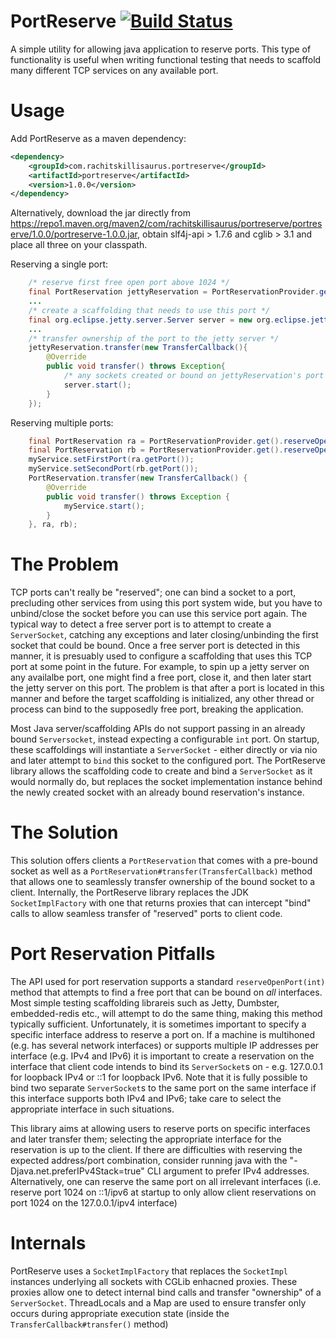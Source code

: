 PortReserve [![Build Status](https://drone.io/github.com/ProfessorEugene/PortReserve/status.png)](https://drone.io/github.com/ProfessorEugene/PortReserve/latest) 
===========
A simple utility for allowing java application to reserve ports.  This type of functionality is useful when writing functional testing that needs to scaffold many different TCP services on any available port.  

Usage
=====
Add PortReserve as a maven dependency:
```xml
<dependency>
	<groupId>com.rachitskillisaurus.portreserve</groupId>
	<artifactId>portreserve</artifactId>
	<version>1.0.0</version>
</dependency>
```
Alternatively, download the jar directly from https://repo1.maven.org/maven2/com/rachitskillisaurus/portreserve/portreserve/1.0.0/portreserve-1.0.0.jar, obtain slf4j-api > 1.7.6 and cglib > 3.1 and place all three on your classpath.

Reserving a single port:
```java
	/* reserve first free open port above 1024 */
	final PortReservation jettyReservation = PortReservationProvider.get().reserveOpenPort(1024);
	...
	/* create a scaffolding that needs to use this port */
	final org.eclipse.jetty.server.Server server = new org.eclipse.jetty.server(jettyReservation.getPort());
	...
	/* transfer ownership of the port to the jetty server */
	jettyReservation.transfer(new TransferCallback(){
		@Override
		public void transfer() throws Exception{
			/* any sockets created or bound on jettyReservation's port will be transfered to 'server' only within the execution scope of this method */
			server.start();
		}
	});
```
Reserving multiple ports:
```java
	final PortReservation ra = PortReservationProvider.get().reserveOpenPort(1024);
	final PortReservation rb = PortReservationProvider.get().reserveOpenPort(1024);
	myService.setFirstPort(ra.getPort());
	myService.setSecondPort(rb.getPort());
	PortReservation.transfer(new TransferCallback() {
		@Override
		public void transfer() throws Exception {
			myService.start();
		}
	}, ra, rb);
```

The Problem
===========
TCP ports can't really be "reserved"; one can bind a socket to a port, precluding other services from using this port system wide, but you have to unbind/close the socket before you can use this service port again.  The typical way to detect a free server port is to attempt to create a `ServerSocket`, catching any exceptions and later closing/unbinding the first socket that could be bound.  Once a free server port is detected in this manner, it is presuably used to configure a scaffolding that uses this TCP port at some point in the future.  For example, to spin up a jetty server on any availalbe port, one might find a free port, close it, and then later start the jetty server on this port.  The problem is that after a port is located in this manner and before the target scaffolding is initialized, any other thread or process can bind to the supposedly free port, breaking the application.

Most Java server/scaffolding APIs do not support passing in an already bound `Serversocket`, instead expecting a configurable `int` port.  On startup, these scaffoldings will instantiate a `ServerSocket` - either directly or via nio and later attempt to `bind` this socket to the configured port.  The PortReserve library allows the scaffolding code to create and bind a `ServerSocket` as it would normally do, but replaces the socket implementation instance behind the newly created socket with an already bound reservation's instance.

The Solution
============
This solution offers clients a `PortReservation` that comes with a pre-bound socket as well as a `PortReservation#transfer(TransferCallback)` method that allows one to seamlessly transfer ownership of the bound socket to a client.  Internally, the PortReserve library replaces the JDK `SocketImplFactory` with one that returns proxies that can intercept "bind" calls to allow seamless transfer of "reserved" ports to client code.

Port Reservation Pitfalls
=========================
The API used for port reservation supports a standard `reserveOpenPort(int)` method that attempts to find a free port that can be bound on *all* interfaces.  Most simple testing scaffolding librareis such as Jetty, Dumbster, embedded-redis etc., will attempt to do the same thing, making this method typically sufficient.  Unfortunately, it is sometimes important to specify a specific interface address to reserve a port on.  If a machine is multihoned (e.g. has several network interfaces) or supports multiple IP addresses per interface (e.g. IPv4 and IPv6) it is important to create a reservation on the interface that client code intends to bind its `ServerSocket`s on - e.g. 127.0.0.1 for loopback IPv4 or ::1 for loopback IPv6.  Note that it is fully possible to bind two separate `ServerSocket`s to the same port on the same interface if this interface supports both IPv4 and IPv6; take care to select the appropriate interface in such situations.

This library aims at allowing users to reserve ports on specific interfaces and later transfer them; selecting the appropriate interface for the reservation is up to the client.  If there are difficulties with reserving the expected address/port combination, consider running java with the "-Djava.net.preferIPv4Stack=true" CLI argument to prefer IPv4 addresses.  Alternatively, one can reserve the same port on all irrelevant interfaces (i.e. reserve port 1024 on ::1/ipv6 at startup to only allow client reservations on port 1024 on the 127.0.0.1/ipv4 interface) 

Internals
=========
PortReserve uses a `SocketImplFactory` that replaces the `SocketImpl` instances underlying all sockets with CGLib enhacned proxies.  These proxies allow one to detect internal bind calls and transfer "ownership" of a `ServerSocket`.  ThreadLocals and a Map are used to ensure transfer only occurs during appropriate execution state (inside the `TransferCallback#transfer()` method)
